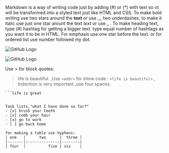  Markdown is a way of writing code just by adding (#) or (*) with text so ot will be transformed into a styled text just like HTML and CSS.
To make bold writing use two stars around the **text** or use __ two underdashes, to make it italic use just one star arount the text *text* or use _ .
 To make heading text, type (#) hashtag for getting a bigger text. type equal number of hashtags as you want it to be in HTML.
 For emphasis use one star before the text.   or for ordered list use number followed my dot.

 ![GitHub Logo](https://images.unsplash.com/photo-1464982326199-86f32f81b211?ixlib=rb-1.2.1&auto=format&fit=crop&w=500&q=60)
 
  ![GitHub Logo](https://www.google.com/)

Use > for block quotes:
> life is beautiful.
,Use `<addr>` for inline code :
`<life is beautiful>` 
  ,  Indention is very important ,use four spaces.
``` use this sympol for highlighting.
```life is great


Task lists,"what I have done so far?"
- [x] brush your teeth
- [x] comb your hair
- [x] go to work
- [ ] go back home

for making a table use hyphens:
| one   |      two      |  three |
|-------|:-------------:|-------:|
| four  |          five | six    |
  

